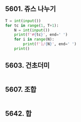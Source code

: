 ## 5601. 쥬스 나누기

```python
T = int(input())
for tc in range(1, T+1):
    N = int(input())
    print(f'#{tc}', end=' ')
    for i in range(N):
        print(f'1/{N}', end=' ')
    print()
```

## 5603. 건초더미

```python

```

## 5607. 조합

```python

```

## 5642. 합

```python

```

